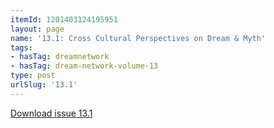 ```yaml
---
itemId: 1201403124195951
layout: page
name: '13.1: Cross Cultural Perspectives on Dream & Myth'
tags:
- hasTag: dreamnetwork
- hasTag: dream-network-volume-13
type: post
urlSlug: '13.1'
---
```

<a href="files/pdfs/Volume_13/13.1-Dream-Network_Volume-13_No-1.pdf" download="">Download issue 13.1</a>